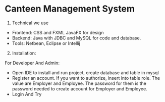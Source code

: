 # Canteen Management System

1. Technical we use
- Frontend: CSS and FXML JavaFX for design
- Backend: Java with JDBC and MySQL for code and database.
- Tools: Netbean, Eclipse or Intellij

2. Installation:

For Developer And Admin:
+ Open IDE to install and run project, create database and table in mysql
+ Register an account. If you want to authorize, insert into table role. The value are Employer and Employee. The password for them is the password needed to create account for Employer and Employee. 
+ Login And Try
